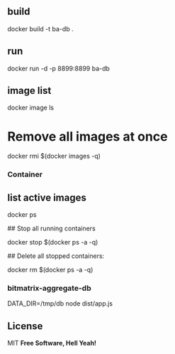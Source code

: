 ## build

docker build -t ba-db .

## run

docker run -d -p 8899:8899 ba-db

## image list

docker image ls

# Remove all images at once

docker rmi $(docker images -q)

### Container

## list active images

docker ps

## Stop all running containers

docker stop $(docker ps -a -q)

## Delete all stopped containers:

docker rm $(docker ps -a -q)

### bitmatrix-aggregate-db

DATA_DIR=/tmp/db node dist/app.js

## License

MIT
**Free Software, Hell Yeah!**
